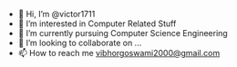- 👋 Hi, I’m @victor1711
- 👀 I’m interested in Computer Related Stuff
- 🌱 I’m currently pursuing Computer Science Engineering
- 💞️ I’m looking to collaborate on ...
- 📫 How to reach me vibhorgoswami2000@gmail.com

<!---
victor1711/victor1711 is a ✨ special ✨ repository because its `README.md` (this file) appears on your GitHub profile.
You can click the Preview link to take a look at your changes.
--->
